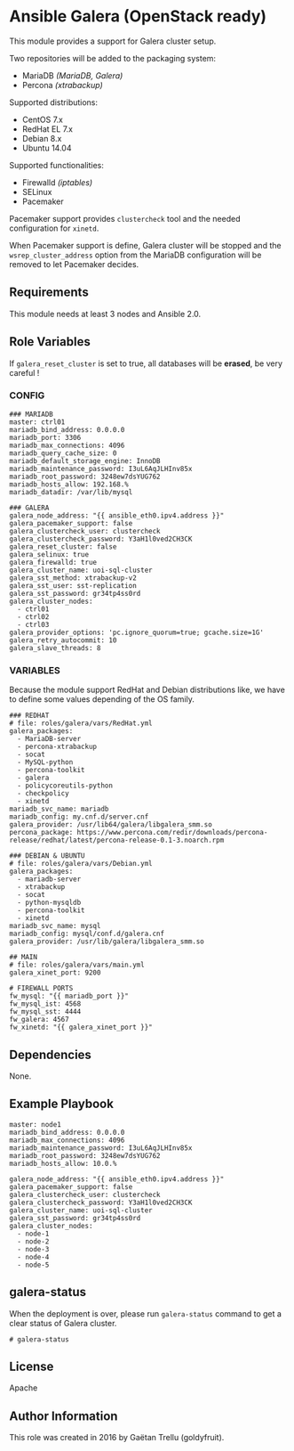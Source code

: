 # Ansible Galera (OpenStack ready)
This module provides a support for Galera cluster setup.

Two repositories will be added to the packaging system:

- MariaDB *(MariaDB, Galera)*
- Percona *(xtrabackup)*

Supported distributions:

- CentOS 7.x
- RedHat EL 7.x
- Debian 8.x
- Ubuntu 14.04

Supported functionalities:

- Firewalld *(iptables)*
- SELinux
- Pacemaker

Pacemaker support provides ``clustercheck`` tool and the needed configuration for ``xinetd``.

When Pacemaker support is define, Galera cluster will be stopped and the ``wsrep_cluster_address`` option from the MariaDB configuration will be removed to let Pacemaker decides.

## Requirements
This module needs at least 3 nodes and Ansible 2.0.

## Role Variables
If ``galera_reset_cluster`` is set to true, all databases will be **erased**, be very careful !

### CONFIG
```
### MARIADB
master: ctrl01
mariadb_bind_address: 0.0.0.0
mariadb_port: 3306
mariadb_max_connections: 4096
mariadb_query_cache_size: 0
mariadb_default_storage_engine: InnoDB
mariadb_maintenance_password: I3uL6AqJLHInv85x
mariadb_root_password: 3248ew7dsYUG762
mariadb_hosts_allow: 192.168.%
mariadb_datadir: /var/lib/mysql

### GALERA
galera_node_address: "{{ ansible_eth0.ipv4.address }}"
galera_pacemaker_support: false
galera_clustercheck_user: clustercheck
galera_clustercheck_password: Y3aH1l0ved2CH3CK
galera_reset_cluster: false
galera_selinux: true
galera_firewalld: true
galera_cluster_name: uoi-sql-cluster
galera_sst_method: xtrabackup-v2
galera_sst_user: sst-replication
galera_sst_password: gr34tp4ss0rd
galera_cluster_nodes:
  - ctrl01
  - ctrl02
  - ctrl03
galera_provider_options: 'pc.ignore_quorum=true; gcache.size=1G'
galera_retry_autocommit: 10
galera_slave_threads: 8
```

### VARIABLES
Because the module support RedHat and Debian distributions like, we have to define some values depending of the OS family.
```
### REDHAT
# file: roles/galera/vars/RedHat.yml
galera_packages:
  - MariaDB-server
  - percona-xtrabackup
  - socat
  - MySQL-python
  - percona-toolkit
  - galera
  - policycoreutils-python
  - checkpolicy
  - xinetd
mariadb_svc_name: mariadb
mariadb_config: my.cnf.d/server.cnf
galera_provider: /usr/lib64/galera/libgalera_smm.so
percona_package: https://www.percona.com/redir/downloads/percona-release/redhat/latest/percona-release-0.1-3.noarch.rpm
```
```
### DEBIAN & UBUNTU
# file: roles/galera/vars/Debian.yml
galera_packages:
  - mariadb-server
  - xtrabackup
  - socat
  - python-mysqldb
  - percona-toolkit
  - xinetd
mariadb_svc_name: mysql
mariadb_config: mysql/conf.d/galera.cnf
galera_provider: /usr/lib/galera/libgalera_smm.so
```
```
## MAIN
# file: roles/galera/vars/main.yml
galera_xinet_port: 9200

# FIREWALL PORTS
fw_mysql: "{{ mariadb_port }}"
fw_mysql_ist: 4568
fw_mysql_sst: 4444
fw_galera: 4567
fw_xinetd: "{{ galera_xinet_port }}"
```

## Dependencies
None.

## Example Playbook
```
master: node1
mariadb_bind_address: 0.0.0.0
mariadb_max_connections: 4096
mariadb_maintenance_password: I3uL6AqJLHInv85x
mariadb_root_password: 3248ew7dsYUG762
mariadb_hosts_allow: 10.0.%

galera_node_address: "{{ ansible_eth0.ipv4.address }}"
galera_pacemaker_support: false
galera_clustercheck_user: clustercheck
galera_clustercheck_password: Y3aH1l0ved2CH3CK
galera_cluster_name: uoi-sql-cluster
galera_sst_password: gr34tp4ss0rd
galera_cluster_nodes:
  - node-1
  - node-2
  - node-3
  - node-4
  - node-5
```

## galera-status
When the deployment is over, please run ``galera-status`` command to get a clear status of Galera cluster.
```
# galera-status
```

## License
Apache

## Author Information
This role was created in 2016 by Gaëtan Trellu (goldyfruit).
